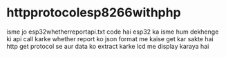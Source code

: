 # httpprotocolesp8266withphp
isme jo esp32whetherreportapi.txt code hai esp32 ka isme hum dekhenge ki api call karke whether report ko json format me kaise get kar sakte hai http get protocol se aur data ko extract karke lcd me display karaya hai
